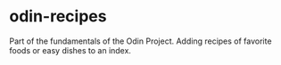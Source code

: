 # odin-recipes
Part of the fundamentals of the Odin Project. Adding recipes of favorite foods or easy dishes to an index.